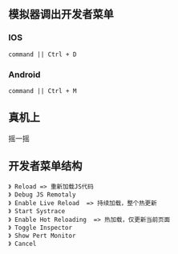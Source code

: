 ## 模拟器调出开发者菜单
### IOS 
~~~
command || Ctrl + D
~~~
### Android 
~~~
command || Ctrl + M
~~~
## 真机上
摇一摇
## 开发者菜单结构
~~~
》 Reload => 重新加载JS代码
》 Debug JS Remotaly
》 Enable Live Reload  => 持续加载，整个热更新
》 Start Systrace
》 Enable Hot Reloading  => 热加载，仅更新当前页面
》 Toggle Inspector
》 Show Pert Monitor
》 Cancel
~~~
